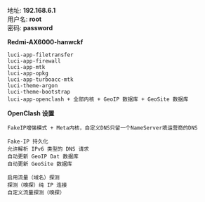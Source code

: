地址: **192.168.6.1**<br>
用户名: **root**<br>
密码: **password**


**Redmi-AX6000-hanwckf**
```
luci-app-filetransfer
luci-app-firewall
luci-app-mtk
luci-app-opkg
luci-app-turboacc-mtk
luci-theme-argon
luci-theme-bootstrap
luci-app-openclash + 全部内核 + GeoIP 数据库 + GeoSite 数据库
```


**OpenClash 设置**
```
FakeIP增强模式 + Meta内核，自定义DNS只留一个NameServer填运营商的DNS

Fake-IP 持久化
允许解析 IPv6 类型的 DNS 请求
自动更新 GeoIP Dat 数据库
自动更新 GeoSite 数据库

启用流量（域名）探测
探测（嗅探）纯 IP 连接
自定义流量探测（嗅探）
```

